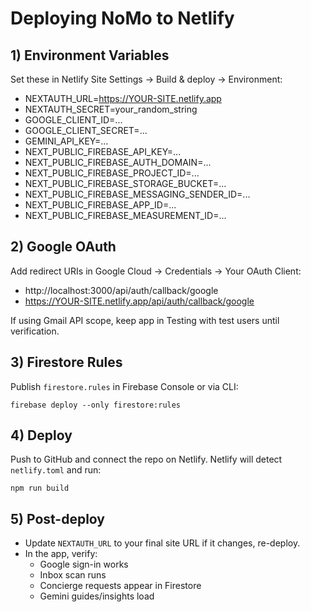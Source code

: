# Deploying NoMo to Netlify

## 1) Environment Variables
Set these in Netlify Site Settings → Build & deploy → Environment:

- NEXTAUTH_URL=https://YOUR-SITE.netlify.app
- NEXTAUTH_SECRET=your_random_string
- GOOGLE_CLIENT_ID=...
- GOOGLE_CLIENT_SECRET=...
- GEMINI_API_KEY=...
- NEXT_PUBLIC_FIREBASE_API_KEY=...
- NEXT_PUBLIC_FIREBASE_AUTH_DOMAIN=...
- NEXT_PUBLIC_FIREBASE_PROJECT_ID=...
- NEXT_PUBLIC_FIREBASE_STORAGE_BUCKET=...
- NEXT_PUBLIC_FIREBASE_MESSAGING_SENDER_ID=...
- NEXT_PUBLIC_FIREBASE_APP_ID=...
- NEXT_PUBLIC_FIREBASE_MEASUREMENT_ID=...

## 2) Google OAuth
Add redirect URIs in Google Cloud → Credentials → Your OAuth Client:
- http://localhost:3000/api/auth/callback/google
- https://YOUR-SITE.netlify.app/api/auth/callback/google

If using Gmail API scope, keep app in Testing with test users until verification.

## 3) Firestore Rules
Publish `firestore.rules` in Firebase Console or via CLI:

```
firebase deploy --only firestore:rules
```

## 4) Deploy
Push to GitHub and connect the repo on Netlify. Netlify will detect `netlify.toml` and run:

```
npm run build
```

## 5) Post-deploy
- Update `NEXTAUTH_URL` to your final site URL if it changes, re-deploy.
- In the app, verify:
  - Google sign-in works
  - Inbox scan runs
  - Concierge requests appear in Firestore
  - Gemini guides/insights load
